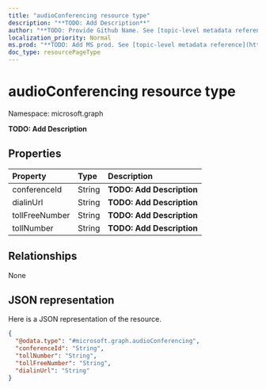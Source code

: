 ```yaml
---
title: "audioConferencing resource type"
description: "**TODO: Add Description**"
author: "**TODO: Provide Github Name. See [topic-level metadata reference](https://msgo.azurewebsites.net/add/document/guidelines/metadata.html#topic-level-metadata)**"
localization_priority: Normal
ms.prod: "**TODO: Add MS prod. See [topic-level metadata reference](https://msgo.azurewebsites.net/add/document/guidelines/metadata.html#topic-level-metadata)**"
doc_type: resourcePageType
---
```


# audioConferencing resource type


Namespace: microsoft.graph

**TODO: Add Description**

## Properties
|Property|Type|Description|
|:---|:---|:---|
|conferenceId|String|**TODO: Add Description**|
|dialinUrl|String|**TODO: Add Description**|
|tollFreeNumber|String|**TODO: Add Description**|
|tollNumber|String|**TODO: Add Description**|

## Relationships
None

## JSON representation
Here is a JSON representation of the resource.
<!-- {
  "blockType": "resource",
  "@odata.type": "microsoft.graph.audioConferencing"
}
-->
``` json
{
  "@odata.type": "#microsoft.graph.audioConferencing",
  "conferenceId": "String",
  "tollNumber": "String",
  "tollFreeNumber": "String",
  "dialinUrl": "String"
}
```

